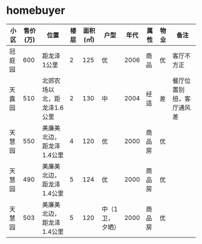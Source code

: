 # homebuyer
<table>
  <thead>
    <tr>
      <th>小区</th>
      <th>售价(万)</th>
      <th>位置</th>
      <th>楼层</th>
      <th>面积(㎡)</th>
      <th>户型</th>
      <th>年代</th>
      <th>属性</th>
      <th>物业</th>
      <th>备注</th>
    </tr>
  </thead>
  <tbody>
    <tr>
      <td>冠庭园</td>
      <td>600</td>
      <td>距龙泽1公里</td>
      <td>2</td>
      <td>125</td>
      <td>优</td>
      <td>2006</td>
      <td>商品</td>
      <td>优</td>
      <td>客厅不方正</td>
   </tr>
   <tr>
      <td>天露园</td>
      <td>510</td>
      <td>北郊农场以北，距龙泽1.6公里</td>
      <td>2</td>
      <td>130</td>
      <td>中</td>
      <td>2004</td>
      <td>经适</td>
      <td>差</td>
      <td>餐厅位置别扭，客厅通风差</td>
    </tr>
    <tr>
      <td>天慧园</td>
      <td>550</td>
      <td>美廉美北边，距龙泽1.4公里</td>
      <td>4</td>
      <td>120</td>
      <td>优</td>
      <td>2000</td>
      <td>商品房</td>
      <td>优</td>
    </tr>
    <tr>
      <td>天慧园</td>
      <td>490</td>
      <td>美廉美北边，距龙泽1.4公里</td>
      <td>5</td>
      <td>124</td>
      <td>优</td>
      <td>2000</td>
      <td>商品房</td>
      <td>优</td>
    </tr>
    <tr>
      <td>天慧园</td>
      <td>503</td>
      <td>美廉美北边，距龙泽1.4公里</td>
      <td>5</td>
      <td>120</td>
      <td>中（1卫，夕晒）</td>
      <td>2000</td>
      <td>商品房</td>
      <td>优</td>
    </tr>
  </tbody>
</table>
